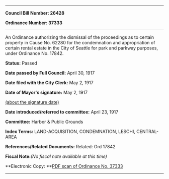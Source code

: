 

********

**Council Bill Number: 26428**
   
**Ordinance Number: 37333**
********

 An Ordinance authorizing the dismissal of the proceedings as to certain property in Cause No. 62280 for the condemnation and appropriation of certain rental estate in the City of Seattle for park and parkway purposes, under Ordinance No. 17842.

**Status:** Passed
   
**Date passed by Full Council:** April 30, 1917
   
**Date filed with the City Clerk:** May 2, 1917
   
**Date of Mayor's signature:** May 2, 1917
   
[(about the signature date)](/~public/approvaldate.htm)
   
   
   
**Date introduced/referred to committee:** April 23, 1917
   
**Committee:** Harbor & Public Grounds
   
   
**Index Terms:** LAND-ACQUISITION, CONDEMNATION, LESCHI, CENTRAL-AREA

**References/Related Documents:** Related: Ord 17842

**Fiscal Note:**_(No fiscal note available at this time)_

**Electronic Copy: **[PDF scan of Ordinance No. 37333](/~archives/Ordinances/Ord_37333.pdf)

********

